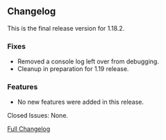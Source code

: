 ## Changelog

This is the final release version for 1.18.2.

### Fixes

- Removed a console log left over from debugging.
- Cleanup in preparation for 1.19 release.

### Features

- No new features were added in this release.

Closed Issues: None.

[Full Changelog](https://github.com/JamCoreModding/Jamtastic/compare/1.4.3...1.4.4)
